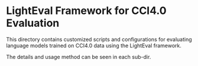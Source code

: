 # LightEval Framework for CCI4.0 Evaluation

This directory contains customized scripts and configurations for evaluating language models trained on CCI4.0 data using the LightEval framework.

The details and usage method can be seen in each sub-dir. 